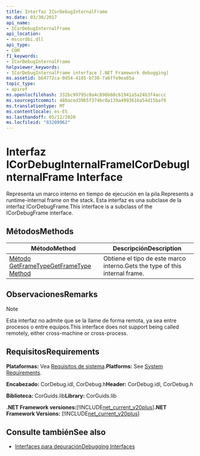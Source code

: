 ```yaml
---
title: Interfaz ICorDebugInternalFrame
ms.date: 03/30/2017
api_name:
- ICorDebugInternalFrame
api_location:
- mscordbi.dll
api_type:
- COM
f1_keywords:
- ICorDebugInternalFrame
helpviewer_keywords:
- ICorDebugInternalFrame interface [.NET Framework debugging]
ms.assetid: bb4772ca-0d54-4185-b738-7a6ffe9ea85a
topic_type:
- apiref
ms.openlocfilehash: 332bc99795c0a4c896b60c61941a5a24b3f4accc
ms.sourcegitcommit: 488aced39b5f374bc0a139a4993616a54d15baf0
ms.translationtype: MT
ms.contentlocale: es-ES
ms.lasthandoff: 05/12/2020
ms.locfileid: "83209962"
---
```

# <a name="icordebuginternalframe-interface"></a><span data-ttu-id="b9dc5-102">Interfaz ICorDebugInternalFrame</span><span class="sxs-lookup"><span data-stu-id="b9dc5-102">ICorDebugInternalFrame Interface</span></span>

<span data-ttu-id="b9dc5-103">Representa un marco interno en tiempo de ejecución en la pila.</span><span class="sxs-lookup"><span data-stu-id="b9dc5-103">Represents a runtime-internal frame on the stack.</span></span> <span data-ttu-id="b9dc5-104">Esta interfaz es una subclase de la interfaz ICorDebugFrame.</span><span class="sxs-lookup"><span data-stu-id="b9dc5-104">This interface is a subclass of the ICorDebugFrame interface.</span></span>  
  
## <a name="methods"></a><span data-ttu-id="b9dc5-105">Métodos</span><span class="sxs-lookup"><span data-stu-id="b9dc5-105">Methods</span></span>  
  
|<span data-ttu-id="b9dc5-106">Método</span><span class="sxs-lookup"><span data-stu-id="b9dc5-106">Method</span></span>|<span data-ttu-id="b9dc5-107">Descripción</span><span class="sxs-lookup"><span data-stu-id="b9dc5-107">Description</span></span>|  
|------------|-----------------|  
|[<span data-ttu-id="b9dc5-108">Método GetFrameType</span><span class="sxs-lookup"><span data-stu-id="b9dc5-108">GetFrameType Method</span></span>](icordebuginternalframe-getframetype-method.md)|<span data-ttu-id="b9dc5-109">Obtiene el tipo de este marco interno.</span><span class="sxs-lookup"><span data-stu-id="b9dc5-109">Gets the type of this internal frame.</span></span>|  
  
## <a name="remarks"></a><span data-ttu-id="b9dc5-110">Observaciones</span><span class="sxs-lookup"><span data-stu-id="b9dc5-110">Remarks</span></span>  
  
> [!NOTE]
> <span data-ttu-id="b9dc5-111">Esta interfaz no admite que se la llame de forma remota, ya sea entre procesos o entre equipos.</span><span class="sxs-lookup"><span data-stu-id="b9dc5-111">This interface does not support being called remotely, either cross-machine or cross-process.</span></span>  
  
## <a name="requirements"></a><span data-ttu-id="b9dc5-112">Requisitos</span><span class="sxs-lookup"><span data-stu-id="b9dc5-112">Requirements</span></span>  
 <span data-ttu-id="b9dc5-113">**Plataformas:** Vea [Requisitos de sistema](../../get-started/system-requirements.md).</span><span class="sxs-lookup"><span data-stu-id="b9dc5-113">**Platforms:** See [System Requirements](../../get-started/system-requirements.md).</span></span>  
  
 <span data-ttu-id="b9dc5-114">**Encabezado:** CorDebug.idl, CorDebug.h</span><span class="sxs-lookup"><span data-stu-id="b9dc5-114">**Header:** CorDebug.idl, CorDebug.h</span></span>  
  
 <span data-ttu-id="b9dc5-115">**Biblioteca:** CorGuids.lib</span><span class="sxs-lookup"><span data-stu-id="b9dc5-115">**Library:** CorGuids.lib</span></span>  
  
 <span data-ttu-id="b9dc5-116">**.NET Framework versiones:**[!INCLUDE[net_current_v20plus](../../../../includes/net-current-v20plus-md.md)]</span><span class="sxs-lookup"><span data-stu-id="b9dc5-116">**.NET Framework Versions:** [!INCLUDE[net_current_v20plus](../../../../includes/net-current-v20plus-md.md)]</span></span>  
  
## <a name="see-also"></a><span data-ttu-id="b9dc5-117">Consulte también</span><span class="sxs-lookup"><span data-stu-id="b9dc5-117">See also</span></span>

- [<span data-ttu-id="b9dc5-118">Interfaces para depuración</span><span class="sxs-lookup"><span data-stu-id="b9dc5-118">Debugging Interfaces</span></span>](debugging-interfaces.md)
